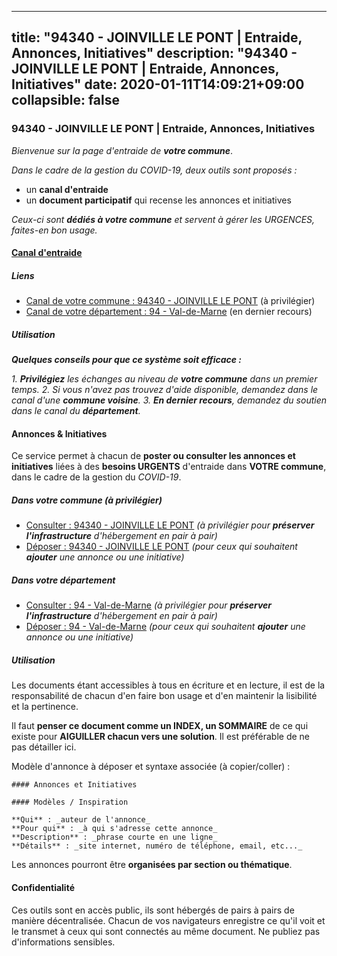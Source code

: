 
---
title: "94340 - JOINVILLE LE PONT | Entraide, Annonces, Initiatives"
description: "94340 - JOINVILLE LE PONT | Entraide, Annonces, Initiatives"
date: 2020-01-11T14:09:21+09:00
collapsible: false
---

### 94340 - JOINVILLE LE PONT | Entraide, Annonces, Initiatives

_Bienvenue sur la page d'entraide de **votre commune**_.

_Dans le cadre de la gestion du COVID-19, deux outils sont proposés :_

- un **canal d'entraide**
- un **document participatif** qui recense les annonces et initiatives

_Ceux-ci sont **dédiés à votre commune** et servent à gérer les URGENCES, faites-en bon usage._

#### [Canal d'entraide](https://entraide.stopcoronavirus.tech/#/channel/94340_joinville-le-pont)

##### Liens

- [Canal de votre commune : 94340 	- JOINVILLE LE PONT](https://entraide.stopcoronavirus.tech/#/channel/94340_joinville-le-pont) (à privilégier)
- [Canal de votre département : 94 	- Val-de-Marne](https://entraide.stopcoronavirus.tech/#/channel/94_val-de-marne) (en dernier recours)

##### Utilisation

_**Quelques conseils pour que ce système soit efficace :**_

_1. **Privilégiez** les échanges au niveau de **votre commune** dans un premier temps._
_2. Si vous n'avez pas trouvez d'aide disponible, demandez dans le canal d'une **commune voisine**._
_3. **En dernier recours**, demandez du soutien dans le canal du **département**._

#### Annonces & Initiatives


Ce service permet à chacun de **poster ou consulter les annonces et initiatives** liées à des **besoins
URGENTS** d'entraide dans **VOTRE commune**, dans le cadre de la gestion du _COVID-19_.

##### Dans votre commune (à privilégier)

- [Consulter : 94340 	- JOINVILLE LE PONT](https://docs.stopcoronavirus.tech/r/markdown/94340_joinville-le-pont/4XTTM6zpWH5FhLTsa24vJ6ejzBvAi5FUnKk9qrUTDVeZJ2zpU) _(à privilégier pour **préserver l'infrastructure** d'hébergement en pair à pair)_
- [Déposer : 94340 	- JOINVILLE LE PONT](https://docs.stopcoronavirus.tech/w/markdown/94340_joinville-le-pont/4XTTM6zpWH5FhLTsa24vJ6ejzBvAi5FUnKk9qrUTDVeZJ2zpU-K3TgTjDFE6fP2ibEpZMep7ipNYnZATmT5si4kB4jNzwQkY84aPrvduqU4faq2rdN9MkX25WdV5b3CnrD4DD2aBa48NyJb4yfw7pcyFqybYoCEAm2Q1MVDE6SoGSMfrCTtYRpRXPS) _(pour ceux qui souhaitent **ajouter** une annonce ou une initiative)_

##### Dans votre département

- [Consulter : 94 	- Val-de-Marne](https://docs.stopcoronavirus.tech/r/markdown/94_val-de-marne/4XTTMATxUAopTXUeZ2PnmUyWhrE1nAE6BAMWHeo541LfPQtDp) _(à privilégier pour **préserver l'infrastructure** d'hébergement en pair à pair)_
- [Déposer : 94 	- Val-de-Marne](https://docs.stopcoronavirus.tech/w/markdown/94_val-de-marne/4XTTMATxUAopTXUeZ2PnmUyWhrE1nAE6BAMWHeo541LfPQtDp-K3TgV1hCNH2Q1sK2DQuaiFv8vhRfzLDcVGnm66dzXCicEVA3dMoL1ZAWLuZ1H8F2mPhTy5VS9BRZb2k91GKcXL9XN2QT1YcoSaL9WNheu325VyLFYMkgV7VT8n5Dwefz9MPfNk5p) _(pour ceux qui souhaitent **ajouter** une annonce ou une initiative)_


##### Utilisation

Les documents étant accessibles à tous en écriture et en lecture, il est de la
responsabilité de chacun d'en faire bon usage et d'en maintenir la lisibilité
et la pertinence.

Il faut **penser ce document comme un INDEX, un SOMMAIRE** de ce qui existe
pour **AIGUILLER chacun vers une solution**. Il est préférable de ne pas détailler ici.

Modèle d'annonce à déposer et syntaxe associée (à copier/coller) :

    #### Annonces et Initiatives

    #### Modèles / Inspiration

    **Qui** : _auteur de l'annonce_
    **Pour qui** : _à qui s'adresse cette annonce_
    **Description** : _phrase courte en une ligne_
    **Détails** : _site internet, numéro de téléphone, email, etc..._


Les annonces pourront être **organisées par section ou thématique**.

#### Confidentialité

Ces outils sont en accès public, ils sont hébergés de pairs à pairs de manière décentralisée.
Chacun de vos navigateurs enregistre ce qu'il voit et le transmet à ceux qui sont connectés au même document.
Ne publiez pas d'informations sensibles.
